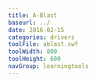 ```yaml
---
title: A-Blast
baseurl: ../
date: 2016-02-15
categories: drivers
toolFile: ablast.swf
toolWidth: 800
toolHeight: 600
navGroup: learningtools
---
```

